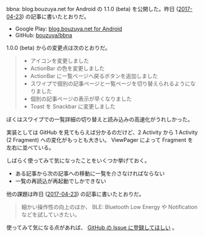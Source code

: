 bbna: blog.bouzuya.net for Android の 1.1.0 (beta) を公開した。昨日 ([2017-04-23][]) の記事に書いたとおりだ。

- Google Play: [blog.bouzuya.net for Android](https://play.google.com/store/apps/details?id=net.bouzuya.blog)
- GitHub: [bouzuya/bbna][]

1.0.0 (beta) からの変更点は次のとおりだ。

> - アイコンを変更しました
> - ActionBar の色を変更しました
> - ActionBar に一覧ページへ戻るボタンを追加しました
> - スワイプで個別の記事ページと一覧ページを切り替えられるようになりました
> - 個別の記事ページの表示が早くなりました
> - Toast を Snackbar に変更しました

ぼくはスワイプでの一覧詳細の切り替えと読み込みの高速化がうれしかった。

実装としては GitHub を見てもらえば分かるのだけど、2 Activity から 1 Activity (2 Fragment) への変化がもっとも大きい。 ViewPager によって Fragment を左右に並べている。

しばらく使ってみて気になったことをいくつか挙げておく。

- ある記事から次の記事への移動に一覧を介さなければならない
- 一覧の再読込が再起動でしかできない

他の課題は昨日 ([2017-04-23][]) の記事に書いたとおりだ。

> 細かい操作性の向上のほか、 BLE: Bluetooth Low Energy や Notification などを試していきたい。

使ってみて気になる点があれば、 [GitHub の Issue に登録してほしい](https://github.com/bouzuya/bbna/issues/new) 。

[2017-04-23]: https://blog.bouzuya.net/2017/04/23/
[bouzuya/bbna]: https://github.com/bouzuya/bbna
